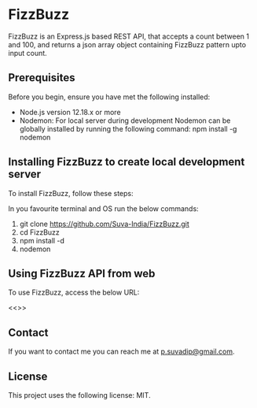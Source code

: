 # FizzBuzz

FizzBuzz is an Express.js based REST API, that accepts a count between 1 and 100,
and returns a json array object containing FizzBuzz pattern upto input count.


## Prerequisites

Before you begin, ensure you have met the following installed:
* Node.js version 12.18.x or more
* Nodemon: For local server during development
    Nodemon can be globally installed by running the following command:
    npm install -g nodemon

## Installing FizzBuzz to create local development server

To install FizzBuzz, follow these steps:

In you favourite terminal and OS run the below commands:

1. git clone https://github.com/Suva-India/FizzBuzz.git
2. cd FizzBuzz
3. npm install -d
4. nodemon

## Using FizzBuzz API from web

To use FizzBuzz, access the below URL:

<<<url>>>


## Contact

If you want to contact me you can reach me at p.suvadip@gmail.com.

## License

This project uses the following license: MIT.




